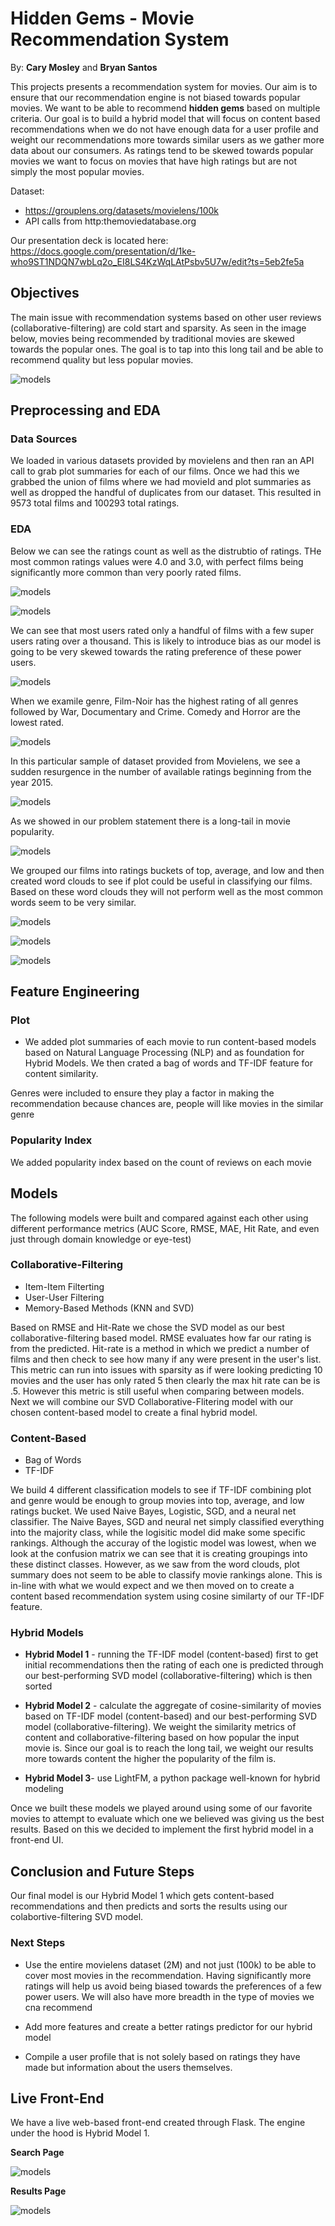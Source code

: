 # Hidden Gems - Movie Recommendation System
By: **Cary Mosley** and **Bryan Santos**


This projects presents a recommendation system for movies. Our aim is to ensure that our recommendation engine is not biased towards popular movies. We want to be able to recommend **hidden gems** based on multiple criteria. Our goal is to build a hybrid model that will focus on content based recommendations when we do not have enough data for a user profile and weight our recommendations more towards similar users as we gather more data about our consumers. As ratings tend to be skewed towards popular movies we want to focus on movies that have high ratings but are not simply the most popular movies.

Dataset: 
- https://grouplens.org/datasets/movielens/100k
- API calls from http:themoviedatabase.org

Our presentation deck is located here: https://docs.google.com/presentation/d/1ke-who9ST1NDQN7wbLq2o_EI8LS4KzWqLAtPsbv5U7w/edit?ts=5eb2fe5a

## Objectives

The main issue with recommendation systems based on other user reviews (collaborative-filtering) are cold start and sparsity. As seen in the image below, movies being recommended by traditional movies are skewed towards the popular ones. The goal is to tap into this long tail and be able to recommend quality but less popular movies.

![models](https://github.com/CaryMosley/Mod4ProjectRecommendation/blob/CaryM/images/longtail.png)

## Preprocessing and EDA

### Data Sources

We loaded in various datasets provided by movielens and then ran an API call to grab plot summaries for each of our films. Once we had this we grabbed the union of films where we had movieId and plot summaries as well as dropped the handful of duplicates from our dataset. This resulted in 9573 total films and 100293 total ratings.

### EDA
Below we can see the ratings count as well as the distrubtio of ratings. THe most common ratings values were 4.0 and 3.0, with perfect films being significantly more common than very poorly rated films.

![models](https://github.com/CaryMosley/Mod4ProjectRecommendation/blob/CaryM/images/ratings.png)

![models](https://github.com/CaryMosley/Mod4ProjectRecommendation/blob/CaryM/images/ratingsdist.png)

We can see that most users rated only a handful of films with a few super users rating over a thousand. This is likely to introduce bias as our model is going to be very skewed towards the rating preference of these power users.

![models](https://github.com/CaryMosley/Mod4ProjectRecommendation/blob/CaryM/images/userdist.png)

When we examile genre, Film-Noir has the highest rating of all genres followed by War, Documentary and Crime. Comedy and Horror are the lowest rated.

![models](https://github.com/CaryMosley/Mod4ProjectRecommendation/blob/CaryM/images/genres.png)

In this particular sample of dataset provided from Movielens, we see a sudden resurgence in the number of available ratings beginning from the year 2015.

![models](https://github.com/CaryMosley/Mod4ProjectRecommendation/blob/CaryM/images/yeardist.png)

As we showed in our problem statement there is a long-tail in movie popularity.

![models](https://github.com/CaryMosley/Mod4ProjectRecommendation/blob/CaryM/images/longtail.png)

We grouped our films into ratings buckets of top, average, and low and then created word clouds to see if plot could be useful in classifying our films. Based on these word clouds they will not perform well as the most common words seem to be very similar. 

![models](https://github.com/CaryMosley/Mod4ProjectRecommendation/blob/CaryM/images/wordcloudtop.png)

![models](https://github.com/CaryMosley/Mod4ProjectRecommendation/blob/CaryM/images/wordcloudavg.png)

![models](https://github.com/CaryMosley/Mod4ProjectRecommendation/blob/CaryM/images/wordcloudlow.png)

## Feature Engineering

### Plot

* We added plot summaries of each movie to run content-based models based on Natural Language Processing (NLP) and as foundation for Hybrid Models. We then crated a bag of words and TF-IDF feature for content similarity.

Genres were included to ensure they play a factor in making the recommendation because chances are, people will like movies in the similar genre


### Popularity Index

We added popularity index based on the count of reviews on each movie

## Models

The following models were built and compared against each other using different performance metrics (AUC Score, RMSE, MAE, Hit Rate, and even just through domain knowledge or eye-test)

### Collaborative-Filtering
* Item-Item Filterting
* User-User Filtering
* Memory-Based Methods (KNN and SVD)

Based on RMSE and Hit-Rate we chose the SVD model as our best collaborative-filtering based model. RMSE evaluates how far our rating is from the predicted. Hit-rate is a method in which we predict a number of films and then check to see how many if any were present in the user's list. This metric can run into issues with sparsity as if were looking predicting 10 movies and the user has only rated 5 then clearly the max hit rate can be is .5. However this metric is still useful when comparing between models. Next we will combine our SVD Collaborative-Flitering model with our chosen content-based model to create a final hybrid model.

### Content-Based
* Bag of Words
* TF-IDF

We build 4 different classification models to see if TF-IDF combining plot and genre would be enough to group movies into top, average, and low ratings bucket. We used Naive Bayes, Logistic, SGD, and a neural net classifier. The Naive Bayes, SGD and neural net simply classified everything into the majority class, while the logisitic model did make some specific rankings. Although the accuray of the logistic model was lowest, when we look at the confusion matrix we can see that it is creating groupings into these distinct classes. However, as we saw from the word clouds, plot summary does not seem to be able to classify movie rankings alone. This is in-line with what we would expect and we then moved on to create a content based recommendation system using cosine similarty of our TF-IDF feature.

### Hybrid Models
* **Hybrid Model 1** - running the TF-IDF model (content-based) first to get initial recommendations then the rating of each one is predicted through our best-performing SVD model (collaborative-filtering) which is then sorted

* **Hybrid Model 2** - calculate the aggregate of cosine-similarity of movies based on TF-IDF model (content-based) and our best-performing SVD model (collaborative-filtering). We weight the similarity metrics of content and collaborative-filtering based on how popular the input movie is. Since our goal is to reach the long tail, we weight our results more towards content the higher the popularity of the film is. 

* **Hybrid Model 3**- use LightFM, a python package well-known for hybrid modeling

Once we built these models we played around using some of our favorite movies to attempt to evaluate which one we believed was giving us the best results. Based on this we decided to implement the first hybrid model in a front-end UI.

## Conclusion and Future Steps

Our final model is our Hybrid Model 1 which gets content-based recommendations and then predicts and sorts the results using our colabortive-filtering SVD model.

### Next Steps

* Use the entire movielens dataset (2M) and not just (100k) to be able to cover most movies in the recommendation. Having significantly more ratings will help us avoid being biased towards the preferences of a few power users. We will also have more breadth in the type of movies we cna recommend 

* Add more features and create a better ratings predictor for our hybrid model

* Compile a user profile that is not solely based on ratings they have made but information about the users themselves.

## Live Front-End
We have a live web-based front-end created through Flask. The engine under the hood is Hybrid Model 1.

**Search Page**

![models](https://github.com/CaryMosley/Mod4ProjectRecommendation/blob/CaryM/images/live1.png)

**Results Page**

![models](https://github.com/CaryMosley/Mod4ProjectRecommendation/blob/CaryM/images/live2.png)

